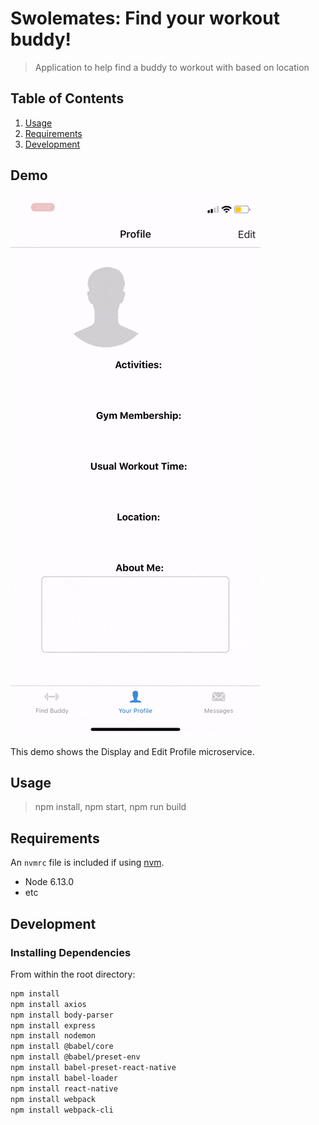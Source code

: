 # Swolemates: Find your workout buddy!

> Application to help find a buddy to workout with based on location

## Table of Contents

1. [Usage](#Usage)
1. [Requirements](#requirements)
1. [Development](#development)

## Demo

![](swolemates-demo.gif)

This demo shows the Display and Edit Profile microservice.

## Usage

> npm install, npm start, npm run build

## Requirements

An `nvmrc` file is included if using [nvm](https://github.com/creationix/nvm).

- Node 6.13.0
- etc

## Development

### Installing Dependencies

From within the root directory:

```sh
npm install
npm install axios
npm install body-parser
npm install express
npm install nodemon
npm install @babel/core
npm install @babel/preset-env
npm install babel-preset-react-native
npm install babel-loader
npm install react-native
npm install webpack
npm install webpack-cli
```
